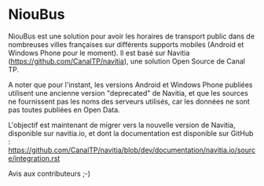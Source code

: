 NiouBus
=======

NiouBus est une solution pour avoir les horaires de transport public dans de nombreuses villes françaises sur différents 
supports mobiles (Android et Windows Phone pour le moment).
Il est basé sur Navitia (https://github.com/CanalTP/navitia), une solution Open Source de Canal TP.

A noter que pour l'instant, les versions Android et Windows Phone publiées utilisent une ancienne version "deprecated" de Navitia, et que les sources ne fournissent pas les noms des serveurs utilisés, car les données ne sont pas toutes publiées en Open Data.

L'objectif est maintenant de migrer vers la nouvelle version de Navitia, disponible sur navitia.io, et dont la 
documentation est disponible sur GitHub : https://github.com/CanalTP/navitia/blob/dev/documentation/navitia.io/source/integration.rst

Avis aux contributeurs ;-)
